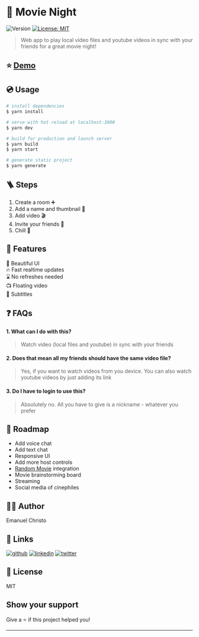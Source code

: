 # 🍿 Movie Night

<p>
  <img alt="Version" src="https://img.shields.io/badge/version-0.1.0-blue.svg?cacheSeconds=2592000" />
  <a href="#" target="_blank">
    <img alt="License: MIT" src="https://img.shields.io/badge/License-MIT-yellow.svg" />
  </a>
</p>

> Web app to play local video files and youtube videos in sync with your friends for a great movie night!

## ⭐️ [Demo](https://movie-night-cris.netlify.app/)

## 💿 Usage

```sh
# install dependencies
$ yarn install

# serve with hot reload at localhost:3000
$ yarn dev

# build for production and launch server
$ yarn build
$ yarn start

# generate static project
$ yarn generate
```

## 🪜 Steps

1. Create a room ➕
2. Add a name and thumbnail 🌆
3. Add video 🎬
4. Invite your friends 🕺
5. Chill 🍿

## 💎 Features

🔮 Beautiful UI  
🔥 Fast realtime updates  
⌛️ No refreshes needed  
📺 Floating video  
📄 Subtitles

## ❓ FAQs

#### 1. What can I do with this?

> Watch video (local files and youtube) in sync with your friends

#### 2. Does that mean all my friends should have the same video file?

> Yes, if you want to watch videos from you device. You can also watch youtube videos by just adding its link

#### 3. Do I have to login to use this?

> Absolutely no. All you have to give is a nickname - whatever you prefer

## 🚗 Roadmap

- Add voice chat
- Add text chat
- Responsive UI
- Add more host controls
- [Random Movie](https://github.com/emanuelchristo/random-movie) integration
- Movie brainstorming board
- Streaming
- Social media of cinephiles

## 🧑‍💻 Author

Emanuel Christo

## 🔗 Links

[![github](https://img.shields.io/badge/github-000?style=for-the-badge&logo=github&logoColor=white)](https://github.com/emanuelchristo)
[![linkedin](https://img.shields.io/badge/linkedin-0A66C2?style=for-the-badge&logo=linkedin&logoColor=white)](https://www.linkedin.com/in/emanuelchristo/)
[![twitter](https://img.shields.io/badge/instagram-f76623?style=for-the-badge&logo=instagram&logoColor=white)](https://instagram.com/emanuel.christo)

## 📄 License

MIT

## Show your support

Give a ⭐️ if this project helped you!

---
